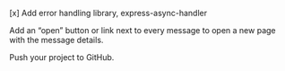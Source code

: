 [x] Add error handling library, express-async-handler

Add an “open” button or link next to every message to open a new page with the message details.

Push your project to GitHub.